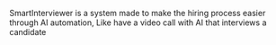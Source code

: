 SmartInterviewer is a system made to make the hiring process easier through AI automation, Like have a video call with AI that interviews a candidate
